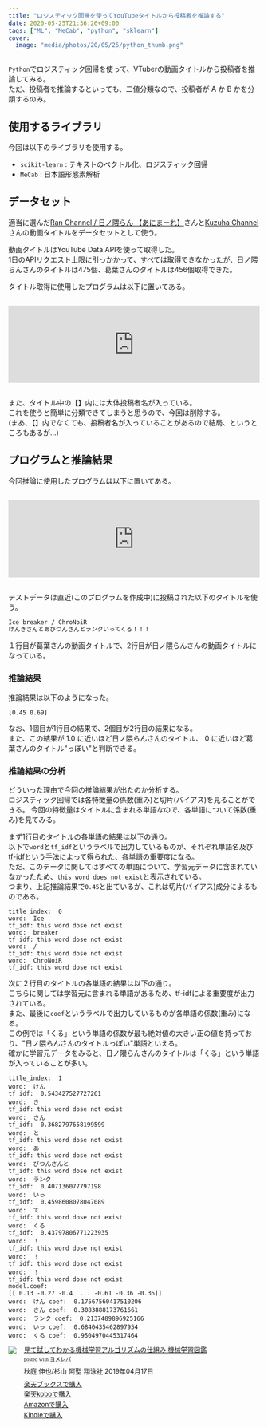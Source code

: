 ```yaml
---
title: "ロジスティック回帰を使ってYouTubeタイトルから投稿者を推論する"
date: 2020-05-25T21:36:26+09:00
tags: ["ML", "MeCab", "python", "sklearn"]
cover:
  image: "media/photos/20/05/25/python_thumb.png"
---
```


`Python`でロジスティック回帰を使って、VTuberの動画タイトルから投稿者を推論してみる。  
ただ、投稿者を推論するといっても、二値分類なので、投稿者が A か B かを分類するのみ。

## 使用するライブラリ
今回は以下のライブラリを使用する。

- `scikit-learn` : テキストのベクトル化、ロジスティック回帰
- `MeCab` : 日本語形態素解析

## データセット
適当に選んだ[Ran Channel / 日ノ隈らん 【あにまーれ】](https://www.youtube.com/channel/UCRvpMpzAXBRKJQuk-8-Sdvg)さんと[Kuzuha Channel](https://www.youtube.com/channel/UCSFCh5NL4qXrAy9u-u2lX3g)さんの動画タイトルをデータセットとして使う。

動画タイトルはYouTube Data APIを使って取得した。  
1日のAPIリクエスト上限に引っかかって、すべては取得できなかったが、日ノ隈らんさんのタイトルは475個、葛葉さんのタイトルは456個取得できた。

タイトル取得に使用したプログラムは以下に置いてある。

<iframe class="hatenablogcard" style="width:100%;height:155px;margin:15px 0;max-width:680px;" title="kouya17/youtubehelper: golang youtube data api helper" src="https://hatenablog-parts.com/embed?url=https://github.com/kouya17/youtubehelper" frameborder="0" scrolling="no"></iframe>

また、タイトル中の【】内には大体投稿者名が入っている。  
これを使うと簡単に分類できてしまうと思うので、今回は削除する。  
(まあ、【】内でなくても、投稿者名が入っていることがあるので結局、というところもあるが…)

## プログラムと推論結果

今回推論に使用したプログラムは以下に置いてある。

<iframe class="hatenablogcard" style="width:100%;height:155px;margin:15px 0;max-width:680px;" title="ファイルからデータセットを読み込んで、テキストの二値分類を行う" src="https://hatenablog-parts.com/embed?url=https://gist.github.com/kouya17/9ef766522d387a86a2a88e375e1e82f3" frameborder="0" scrolling="no"></iframe>

テストデータは直近(このプログラムを作成中)に投稿された以下のタイトルを使う。

```txt
Ice breaker / ChroNoiR
けんきさんとあびつんさんとランクいってくる！！！
```

１行目が葛葉さんの動画タイトルで、2行目が日ノ隈らんさんの動画タイトルになっている。

### 推論結果

推論結果は以下のようになった。

```
[0.45 0.69]
```

なお、1個目が1行目の結果で、2個目が2行目の結果になる。  
また、この結果が 1.0 に近いほど日ノ隈らんさんのタイトル、 0 に近いほど葛葉さんのタイトル"っぽい"と判断できる。

### 推論結果の分析

どういった理由で今回の推論結果が出たのか分析する。  
ロジスティック回帰では各特徴量の係数(重み)と切片(バイアス)を見ることができる。
今回の特徴量はタイトルに含まれる単語なので、各単語について係数(重み)を見てみる。

まず1行目のタイトルの各単語の結果は以下の通り。  
以下で`word`と`tf_idf`というラベルで出力しているものが、それぞれ単語名及び[tf-idfという手法](https://ja.wikipedia.org/wiki/Tf-idf)によって得られた、各単語の重要度になる。  
ただ、このデータに関してはすべての単語について、学習元データに含まれていなかったため、`this word does not exist`と表示されている。  
つまり、上記推論結果で`0.45`と出ているが、これは切片(バイアス)成分によるものである。

```
title_index:  0
word:  Ice
tf_idf: this word dose not exist
word:  breaker
tf_idf: this word dose not exist
word:  /
tf_idf: this word dose not exist
word:  ChroNoiR
tf_idf: this word dose not exist
```

次に２行目のタイトルの各単語の結果は以下の通り。  
こちらに関しては学習元に含まれる単語があるため、tf-idfによる重要度が出力されている。  
また、最後に`coef`というラベルで出力しているものが各単語の係数(重み)になる。  
この例では「くる」という単語の係数が最も絶対値の大きい正の値を持っており、"日ノ隈らんさんのタイトルっぽい"単語といえる。  
確かに学習元データをみると、日ノ隈らんさんのタイトルは「くる」という単語が入っていることが多い。

```
title_index:  1
word:  けん
tf_idf:  0.543427527727261
word:  き
tf_idf: this word dose not exist
word:  さん
tf_idf:  0.3682797658199599
word:  と
tf_idf: this word dose not exist
word:  あ
tf_idf: this word dose not exist
word:  びつんさんと
tf_idf: this word dose not exist
word:  ランク
tf_idf:  0.407136077797198
word:  いっ
tf_idf:  0.4598608078047089
word:  て
tf_idf: this word dose not exist
word:  くる
tf_idf:  0.43797806771223935
word:  ！
tf_idf: this word dose not exist
word:  ！
tf_idf: this word dose not exist
word:  ！
tf_idf: this word dose not exist
model.coef:
[[ 0.13 -0.27 -0.4  ... -0.61 -0.36 -0.36]]
word:  けん coef:  0.17567560417510206
word:  さん coef:  0.3083888173761661
word:  ランク coef:  0.2137489896925166
word:  いっ coef:  0.6840435462897954
word:  くる coef:  0.9504970445317464
```

<div class="booklink-box" style="text-align:left;padding-bottom:20px;font-size:small;zoom: 1;overflow: hidden;"><div class="booklink-image" style="float:left;margin:0 15px 10px 0;"><a href="https://hb.afl.rakuten.co.jp/hgc/15918ecf.b552f740.15918ed0.60dacf5d/yomereba_main_202005252135558889?pc=http%3A%2F%2Fbooks.rakuten.co.jp%2Frb%2F15697205%2F%3Fscid%3Daf_ich_link_urltxt%26m%3Dhttp%3A%2F%2Fm.rakuten.co.jp%2Fev%2Fbook%2F" target="_blank" ><img src="https://thumbnail.image.rakuten.co.jp/@0_mall/book/cabinet/5654/9784798155654.jpg?_ex=200x200" style="border: none;" /></a></div><div class="booklink-info" style="line-height:120%;zoom: 1;overflow: hidden;"><div class="booklink-name" style="margin-bottom:10px;line-height:120%"><a href="https://hb.afl.rakuten.co.jp/hgc/15918ecf.b552f740.15918ed0.60dacf5d/yomereba_main_202005252135558889?pc=http%3A%2F%2Fbooks.rakuten.co.jp%2Frb%2F15697205%2F%3Fscid%3Daf_ich_link_urltxt%26m%3Dhttp%3A%2F%2Fm.rakuten.co.jp%2Fev%2Fbook%2F" target="_blank" >見て試してわかる機械学習アルゴリズムの仕組み 機械学習図鑑</a><div class="booklink-powered-date" style="font-size:8pt;margin-top:5px;font-family:verdana;line-height:120%">posted with <a href="https://yomereba.com" rel="nofollow" target="_blank">ヨメレバ</a></div></div><div class="booklink-detail" style="margin-bottom:5px;">秋庭 伸也/杉山 阿聖 翔泳社 2019年04月17日    </div><div class="booklink-link2" style="margin-top:10px;"><div class="shoplinkrakuten" style="margin:5px 0"><a href="https://hb.afl.rakuten.co.jp/hgc/15918ecf.b552f740.15918ed0.60dacf5d/yomereba_main_202005252135558889?pc=http%3A%2F%2Fbooks.rakuten.co.jp%2Frb%2F15697205%2F%3Fscid%3Daf_ich_link_urltxt%26m%3Dhttp%3A%2F%2Fm.rakuten.co.jp%2Fev%2Fbook%2F" target="_blank" >楽天ブックスで購入</a></div><div class="shoplinkrakukobo" style="margin:5px 0"><a href="http://hb.afl.rakuten.co.jp/hgc/15918ecf.b552f740.15918ed0.60dacf5d/yomereba_main_202005252135558889?pc=https%3A%2F%2Fbooks.rakuten.co.jp%2Frk%2Fbc613fcd5f2b3afbacc8fc322154d535%3Fscid%3Daf_ich_link_urltxt%26m%3Dhttp%3A%2F%2Fm.rakuten.co.jp%2Fev%2Fbook%2F" target="_blank" >楽天koboで購入</a></div><div class="shoplinkamazon" style="margin:5px 0"><a href="https://www.amazon.co.jp/exec/obidos/asin/4798155659/kouya17-22/" target="_blank" >Amazonで購入</a></div><div class="shoplinkkindle" style="margin:5px 0"><a href="https://www.amazon.co.jp/gp/search?keywords=%E8%A6%8B%E3%81%A6%E8%A9%A6%E3%81%97%E3%81%A6%E3%82%8F%E3%81%8B%E3%82%8B%E6%A9%9F%E6%A2%B0%E5%AD%A6%E7%BF%92%E3%82%A2%E3%83%AB%E3%82%B4%E3%83%AA%E3%82%BA%E3%83%A0%E3%81%AE%E4%BB%95%E7%B5%84%E3%81%BF%20%E6%A9%9F%E6%A2%B0%E5%AD%A6%E7%BF%92%E5%9B%B3%E9%91%91&__mk_ja_JP=%83J%83%5E%83J%83i&url=node%3D2275256051&tag=kouya17-22" target="_blank" >Kindleで購入</a></div>                               	   	   	  	  	</div></div><div class="booklink-footer" style="clear: left"></div></div>
